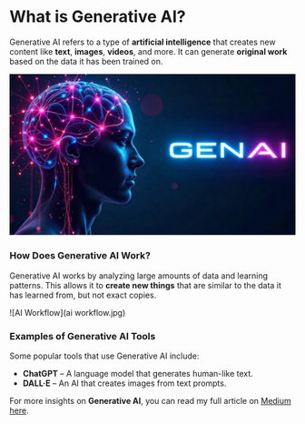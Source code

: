 # What is Generative AI?

Generative AI refers to a type of **artificial intelligence** that creates new content like **text**, **images**, **videos**, and more. It can generate **original work** based on the data it has been trained on.

![Generative AI](genai.jpeg)

### How Does Generative AI Work?

Generative AI works by analyzing large amounts of data and learning patterns. This allows it to **create new things** that are similar to the data it has learned from, but not exact copies.

![AI Workflow](ai workflow.jpg)

### Examples of Generative AI Tools

Some popular tools that use Generative AI include:

- **ChatGPT** – A language model that generates human-like text.
- **DALL·E** – An AI that creates images from text prompts.

For more insights on **Generative AI**, you can read my full article on [Medium here](https://medium.com/@tara378581/what-is-generative-ai-0ec6e65ddb47).
